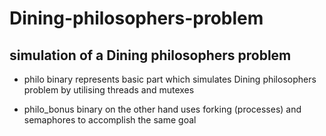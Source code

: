 # Dining-philosophers-problem

## simulation of a Dining philosophers problem

- philo binary represents basic part which simulates Dining philosophers problem by utilising threads and mutexes

- philo_bonus binary on the other hand uses forking (processes) and semaphores to accomplish the same goal

